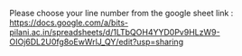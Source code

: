 Please choose your line number from the google sheet link : https://docs.google.com/a/bits-pilani.ac.in/spreadsheets/d/1LTbQOH4YYD0Pv9HLzW9-OIOj6DL2U0fg8oEwWrlJ_QY/edit?usp=sharing
